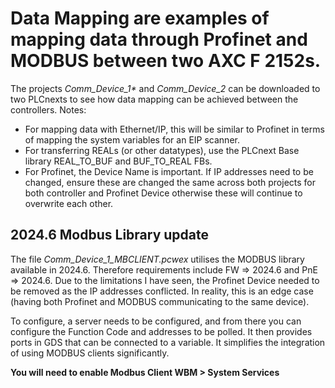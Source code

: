 # Data Mapping are examples of mapping data through Profinet and MODBUS between two AXC F 2152s.
The projects _Comm_Device_1*_ and _Comm_Device_2_ can be downloaded to two PLCnexts to see how data mapping can be achieved between the controllers.
Notes:
- For mapping data with Ethernet/IP, this will be similar to Profinet in terms of mapping the system variables for an EIP scanner.
- For transferring REALs (or other datatypes), use the PLCnext Base library REAL_TO_BUF and BUF_TO_REAL FBs.
- For Profinet, the Device Name is important. If IP addresses need to be changed, ensure these are changed the same across both projects for both controller and Profinet Device otherwise these will continue to overwrite each other.

## 2024.6 Modbus Library update
The file _Comm_Device_1_MBCLIENT.pcwex_ utilises the MODBUS library available in 2024.6. Therefore requirements include FW => 2024.6 and PnE => 2024.6. 
Due to the limitations I have seen, the Profinet Device needed to be removed as the IP addresses conflicted. In reality, this is an edge case (having both Profinet and MODBUS communicating to the same device).

To configure, a server needs to be configured, and from there you can configure the Function Code and addresses to be polled. It then provides ports in GDS that can be connected to a variable. It simplifies the integration of using MODBUS clients significantly.

__You will need to enable Modbus Client WBM > System Services__
